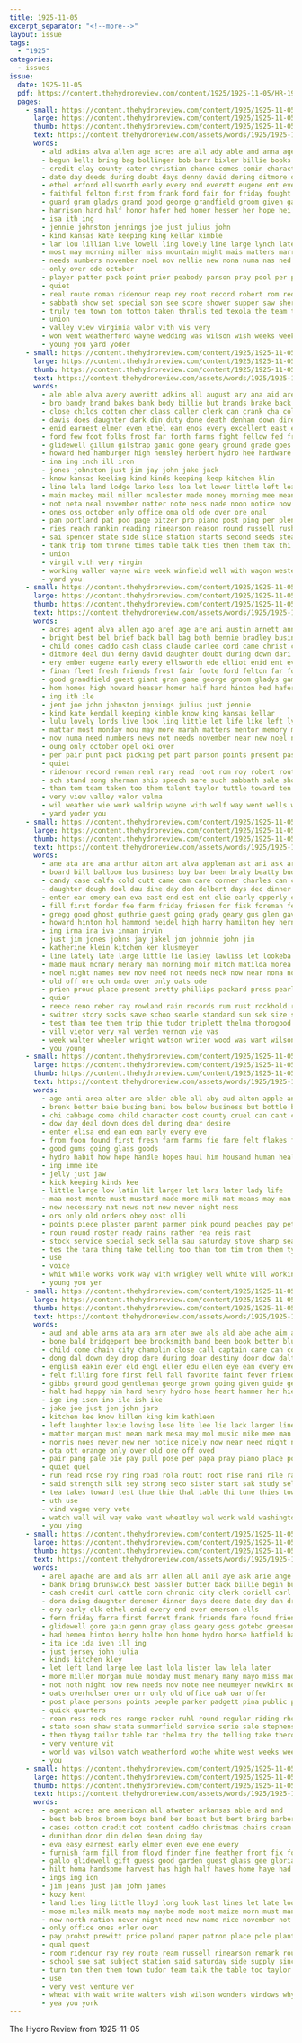 ```yaml
---
title: 1925-11-05
excerpt_separator: "<!--more-->"
layout: issue
tags:
  - "1925"
categories:
  - issues
issue:
  date: 1925-11-05
  pdf: https://content.thehydroreview.com/content/1925/1925-11-05/HR-1925-11-05.pdf
  pages:
    - small: https://content.thehydroreview.com/content/1925/1925-11-05/small/HR-1925-11-05-01.jpg
      large: https://content.thehydroreview.com/content/1925/1925-11-05/large/HR-1925-11-05-01.jpg
      thumb: https://content.thehydroreview.com/content/1925/1925-11-05/thumbnails/HR-1925-11-05-01.jpg
      text: https://content.thehydroreview.com/assets/words/1925/1925-11-05/HR-1925-11-05-01.txt
      words:
        - ald adkins alva allen age acres are all ady able and anna agent austin ave atter arnett
        - begun bells bring bag bollinger bob barr bixler billie books branson band bright braly bible big bills both bool boyle been bride bryson beatty boy ball boys brings best bennie bales bradley bow basket bill bread brief bert but back bebe
        - credit clay county cater christian chance comes comin character cord coach cam churches cartwright cor con center close class christ caddo city claude cotton come church child charles carl cine cattle can came cash cane
        - date day deeds during doubt days denny david dering ditmore deal down dun daughter ding
        - ethel erford ellsworth early every end everett eugene ent ever edge elliot ery
        - faithful felton first from frank ford fair for friday fought foote far fellow full fleet frost few falls free fresh finan field foot
        - guard gram gladys grand good george grandfield groom given game gilchrist guest glad games
        - harrison hard half honor hafer hed homer hesser her hope hei heads house huge herndon head him handsome hydro henry home homes hinton halt hold howard hastings hume has husband hobart held had high herbert happy
        - isa ith ing
        - jennie johnston jennings joe just julius john
        - kind kansas kate keeping king kellar kimble
        - lar lou lillian live lowell ling lovely line large lynch later long leather left ler look laverne law lords last lulu let life like little
        - most may morning miller miss mountain might mais matters marriage marsh memory more monday manly mentor made miles man mill mcquaid much marion members
        - needs numbers november noel nov nellie new nona numa nas ned now night near news not need
        - only over ode october
        - player patter pack point prior peabody parson pray pool per pastor perfect pitzer pair part place proud persons points phillips pot peat phe picking present
        - quiet
        - real route roman ridenour reap rey root record robert rom red
        - sabbath show set special son see score shower supper saw sherman season sam snyder school sad strong song simpson seven staples send sin stead sible stange sharp such soon seats surprise sale still say september self shows seen shown state shaw stand ship sermon south she saturday service sunday
        - truly ten town tom totton taken thralls ted texola the team than taylor take them thomas too tie triplett
        - union
        - valley view virginia valor vith vis very
        - won went weatherford wayne wedding was wilson wish weeks week wolf win welcome wait white wife wand will windfield ward why waldrip weather work winners with working
        - young you yard yoder
    - small: https://content.thehydroreview.com/content/1925/1925-11-05/small/HR-1925-11-05-02.jpg
      large: https://content.thehydroreview.com/content/1925/1925-11-05/large/HR-1925-11-05-02.jpg
      thumb: https://content.thehydroreview.com/content/1925/1925-11-05/thumbnails/HR-1925-11-05-02.jpg
      text: https://content.thehydroreview.com/assets/words/1925/1925-11-05/HR-1925-11-05-02.txt
      words:
        - ale able alva avery averitt adkins all august ary ana aid are and ada arm armer aloy alfalfa
        - bro bandy brand bakes bank body billie but brands brake back bassler bright brother bow buyer business bologna bar burgess been bear blue bene bloom ball both best bill
        - close childs cotton cher class caller clerk can crank cha coll comet came card care crease china che case center county cook city cold call chas caddo chair carl church columbia cordell cooper cowden count chairs carry christmas car canyon clinton cheap clover claude con champlin
        - davis does daughter dark din duty done death denham down director dress day double diner dollar dove dinner dorcas dresser deer during days drew
        - enid earnest elmer even ethel ean enos every excellent east end
        - ford few foot folks frost far forth farms fight fellow fed friday full friends fall field fresh fruit frank from farm force fam for first florida fell fani
        - glidewell gillum gilstrap ganic gone geary ground grade goes gather glad grown geraldine gordon grain good gift gas graves gray
        - howard hed hamburger high hensley herbert hydro hee hardware hard hile holter house him had hartshorn ham heart hole howse huffman has home hulls heard homer her half hobart
        - ina ing inch ill iron
        - jones johnston just jim jay john jake jack
        - know kansas keeling kind kinds keeping keep kitchen klin
        - line lela land lodge larko loss loa let lower little left leas list lose lad less libra last leisure light lunch
        - main mackey mail miller mcalester made money morning mee means mati most mention macy monda matter mild mean maat more may mcguire mor martha morgan mose many miss min miles market much monday must mable
        - not neta neal november natter note ness nade noon notice now niece never nicely nat nov new nice neighbors
        - ones oss october only office oma old ode over ore onal
        - pan portland pat poo page pitzer pro piano post ping per plenty pent price public pump
        - ries reach rankin reading rinearson reason round russell rush rockers rossing rest ried ready richert ross ree run rey ralph ridenour robert room regular range roam rad
        - sai spencer state side slice station starts second seeds stead sister stock simon sui states sample short standard starky soap service seri self street spell stevens stroll sell simple stockton smith show sad saturday staple scott suite summer september stove star sot save seems session stores seed store springs stones she sam sunday sutton see sale samples son selling sun seat sick school sweet spring sorrow south such
        - tank trip tom throne times table talk ties then them tax thi than the thing texas tong tate too theresa trees tell taylor try tampa ton thurs tea tuning take
        - union
        - virgil vith very virgin
        - working waller wayne wire week winfield well with wagon western west wesco works white wells wife warm walters was went way while will williams weatherford work wheat weeks write wide weather world want winter
        - yard you
    - small: https://content.thehydroreview.com/content/1925/1925-11-05/small/HR-1925-11-05-03.jpg
      large: https://content.thehydroreview.com/content/1925/1925-11-05/large/HR-1925-11-05-03.jpg
      thumb: https://content.thehydroreview.com/content/1925/1925-11-05/thumbnails/HR-1925-11-05-03.jpg
      text: https://content.thehydroreview.com/assets/words/1925/1925-11-05/HR-1925-11-05-03.txt
      words:
        - acres agent alva allen ago aref age are ani austin arnett anna artie ady and able all
        - bright best bel brief back ball bag both bennie bradley business brings bread been bryson blake barr bill boy books begun braly band basket billie beatty but bob bixler big bring bales bollinger bells boyle body bow bac bible bert barnes boys
        - child comes caddo cash class claude carlee cord came christ con christians cartwright champ credit coach center city cattle clay christian care clock change cotton come county can character chance close cox carl cater church charley cay cate carn
        - ditmore deal dun denny david daughter doubt during down dari date deeds day
        - ery ember eugene early every ellsworth ede elliot enid ent ever erford end everett ethel
        - finan fleet fresh friends frost fair foote ford felton far fought fred from falls for full fellow frank few felt fortune first foot farra field
        - good grandfield guest giant gran game george groom gladys games glad gilchrist gray guard gam given gave
        - hom homes high howard heaser homer half hard hinton hed hafer herbert home husband hold house heads her handsome hope has had hesser harrison haye honor hume huge happy hay hydro head heen henry him hobart hota
        - ing ith ile
        - jent joe john johnston jennings julius just jennie
        - kind kate kendall keeping kimble know king kansas kellar
        - lulu lovely lords live look ling little let life like left lynch lone laverne lou lowell land longson later lars line large last long lillian law
        - mattar most monday mou may more marah matters mentor memory members mountain manly marriage miller miss must miles man mis much marsh marion morning mon might made
        - nov numa need numbers news not needs november near new noel ning night now nona nellie
        - oung only october opel oki over
        - per pair punt pack picking pet part parson points present pastor player president persons page point peabody pitzer perfect pool pray pot
        - quiet
        - ridenour record roman real rary read root rom roy robert route
        - sch stand song sherman ship speech sare such sabbath sale shown state season shaw subject sodders seats show sam sage syron saw snyder she special september soon supper strong service shower staples sat stead saturday session south satre son shows score say stange still set sharp school see second self sermon send sunday surprise
        - than tom team taken too them talent taylor tuttle toward ten turn tite thralls texola tha totton tear ted take truly touch triplett town thomas tie the
        - very view valley valor velma
        - wil weather wie work waldrip wayne with wolf way went wells weatherford wee week wedding was will wede working weeks wilson welcome wife won wait windfield win winners wish
        - yard yoder you
    - small: https://content.thehydroreview.com/content/1925/1925-11-05/small/HR-1925-11-05-04.jpg
      large: https://content.thehydroreview.com/content/1925/1925-11-05/large/HR-1925-11-05-04.jpg
      thumb: https://content.thehydroreview.com/content/1925/1925-11-05/thumbnails/HR-1925-11-05-04.jpg
      text: https://content.thehydroreview.com/assets/words/1925/1925-11-05/HR-1925-11-05-04.txt
      words:
        - ane ata are ana arthur aiton art alva appleman ast ani ask ard alexander amos aders and all alling
        - board bill balloon bus business boy bar been braly beatty bud but back boat burgman bright bring beans boots boys brown buy better brides boo body boschert boot bartels blum bridge brother
        - candy case calfa cold cutt came cam care corner charles can childre cronk church cousin con colony clinton cor crown coupe crank claud car change chas class city company collier cotton colt crate catherine cutting
        - daughter dough dool dau dine day don delbert days dec dinner dick deal dress dohn demand drain darnell
        - enter ear emery ean eva east end est ent elie early epperly eakin eula eakins elsie edge even economy
        - fill first forder fee farm friday friesen for fisk foreman fever fuel francis from frank ford filmore frost field fost filling few found
        - gregg good ghost guthrie guest going grady geary gus glen gave ghering getting given
        - howard hinton hol hammond heidel high harry hamilton hey herndon hour herbert home her hone hile has house hill hodd hag had herford hatfield hard hedrick hurry hasbrook helen hydro hazel hamil hold henry
        - ing irma ina iva inman irvin
        - just jim jones johns jay jakel jon johnnie john jin
        - katherine klein kitchen ker klusmeyer
        - line lately late large little lie lasley lawliss let lookeba lighter last lena lett like life lake lee lup
        - made mauk mcnary menary man morning moir mitch matilda morea minnie mound monday mos mosses must mighty marriage music marion more may miss melva mil mckee mich miller
        - noel night names new nov need not needs neck now near nona north noal
        - old off ore och onda over only oats ode
        - prien proud place present pretty phillips packard press pearl pee pitzer pack piece pleasant page pas pauline power prayer par per
        - quier
        - reece reno reber ray rowland rain records rum rust rockhold row ralph ran ridge roads roof rene rem rier roy rand rate reynolds round rissman regular rough
        - switzer story socks save schoo searle standard sun sek size stay shoe see sedan stand school sunday simpson show sale sat scott sier seger simmons sian supply smith sales side saturday stella start sung station som sobol sam sister shirts service shawnee south shower siek safe son
        - test than tee them trip thie tudor triplett thelma thorogood try tucker tickle talkington ton tank tha the thomas take till tom trull ted
        - vill vietor very val verden vernon vie vas
        - week walter wheeler wright watson writer wood was want wilson west worn weatherford will watch went winter wish wheel warm way with warkentin wife wyatt win willa william williams weather
        - you young
    - small: https://content.thehydroreview.com/content/1925/1925-11-05/small/HR-1925-11-05-05.jpg
      large: https://content.thehydroreview.com/content/1925/1925-11-05/large/HR-1925-11-05-05.jpg
      thumb: https://content.thehydroreview.com/content/1925/1925-11-05/thumbnails/HR-1925-11-05-05.jpg
      text: https://content.thehydroreview.com/assets/words/1925/1925-11-05/HR-1925-11-05-05.txt
      words:
        - age anti area alter are alder able all aby aud alton apple and
        - brenk better baie busing bani bow below business but bottle both bankers banker birth buena banks butcher bope book bur bulk boards baby bring bones buy brain best butter books begin bigger
        - chi cabbage come child character cost county cruel can cant corn calhoun course christmas city clay core company coll care call
        - dow day deal down does del during dear desire
        - enter elisa end ean eon early every eve
        - from foon found first fresh farm farms fie fare felt flakes fatal fine for fond fellow foster fee few fate free
        - good gums going glass goods
        - hydro habit how hope handle hopes haul him housand human health has her had
        - ing imme ibe
        - jelly just jaw
        - kick keeping kinds kee
        - little large low latin lit larger let lars later lady life
        - maa most monte must mustard made more milk mat means may man moment meme many meal min mean
        - new necessary nat news not now never night ness
        - ors only old orders obey obst olli
        - points piece plaster parent parmer pink pound peaches pay peters pipe pec per people public pure price pencil profit plas
        - roun round roster ready rains rather rea reis rast
        - stock service special seck sella sau saturday stove sharp seal save show sam salmon sot sum seals sus small store see saving standard such shough set said sale state seale shown soon short self six
        - tes the tara thing take telling too than tom tim trom them tym thie tie tou then tag tock
        - use
        - voice
        - whit while works work way with wrigley well white will working word wide want wil weader warp wise worth
        - young you yer
    - small: https://content.thehydroreview.com/content/1925/1925-11-05/small/HR-1925-11-05-06.jpg
      large: https://content.thehydroreview.com/content/1925/1925-11-05/large/HR-1925-11-05-06.jpg
      thumb: https://content.thehydroreview.com/content/1925/1925-11-05/thumbnails/HR-1925-11-05-06.jpg
      text: https://content.thehydroreview.com/assets/words/1925/1925-11-05/HR-1925-11-05-06.txt
      words:
        - aud and able arms ata ara arm ater awe als ald abe ache aim anda ago are ale ard art all author aid arent ari agi aman
        - bone bald bridgeport bee brocksmith band been book better blue black ber boy burst bly bel back blacksmith bec bis boys breath but barat blea barry bilan bun
        - child come chain city champlin close call captain cane can college course cell common collar came comes change chas car clever chair
        - dong dal down dey drop dare during doar destiny door dow dalton day driver den doubt duet dear
        - english eakin ever eld engl eller edu ellen eye ean every eves ear else eum emil elste ery
        - felt filling fore first fell fall favorite faint fever friends freedom fender few fred fingers flight fast foon fire face fog feal fear from farm for fine found ford foreman far
        - gibbs ground good gentleman george grown going given guide georges gor games greet georg grade gay gold green gun goodyear guess gain
        - halt had happy him hard henry hydro hose heart hammer her hie hurt hope horse hills high home heres hall hour hey hae hot horn has heard handle how hor hand
        - ige ing ison ino ile ish ike
        - jake joe just jen john jaro
        - kitchen kee know killen king kim kathleen
        - left laughter lexie loving lose lite lee lie lack larger line last lines low like look lale lege lish little lookeba lim lead locke litter life lisle let len lust love
        - matter morgan must mean mark mesa may mol music mike mee man miles monday mans maybe mars made most moth mis mere much many
        - norris noes never new ner notice nicely now near need night north not nov
        - ota ott orange only over old ore off oved
        - pair pang pale pie pay pull pose per papa pray piano place pong pretty part port
        - quiet quel
        - run read rose roy ring road rola routt root rise rani rile rather rate reason ree room running reasons rou
        - said strength silk sey strong seco sister start sak study self saw send sans see selves standard styles she speed second sale sit shoot sands school swallow sincere spare say soul sis subject sweet sue schools show scott sick sigo state shell side seen sow spies sleep straight sea
        - tea takes toward test thue thie thal table thi tune thies town tini talk try trigger too terrible tree tongue tater tim tad tae than tah telling times then trom thing tape tom thet ton tek tell thun toni tommy the taken take them tone
        - uth use
        - vind vague very vote
        - watch wall wil way wake want wheatley wal work wald washington will water was win white war well went wen wan whit wile wells write winter west wash while world why wild with wife
        - you ying
    - small: https://content.thehydroreview.com/content/1925/1925-11-05/small/HR-1925-11-05-07.jpg
      large: https://content.thehydroreview.com/content/1925/1925-11-05/large/HR-1925-11-05-07.jpg
      thumb: https://content.thehydroreview.com/content/1925/1925-11-05/thumbnails/HR-1925-11-05-07.jpg
      text: https://content.thehydroreview.com/assets/words/1925/1925-11-05/HR-1925-11-05-07.txt
      words:
        - arel apache are and als arr allen all anil aye ask arie ange ahr american age aron
        - bank bring brunswick best bassler butter back billie begin buyers beach buy bean barbara burgman been bain bacon box bran bio bandy business but
        - cash credit curl cattle corn chronic city clerk coriell carl caine can courage col class cutter comfort course cry clock coffee cari come cheney cease colts chairs crisco call came
        - dora doing daughter deremer dinner days deere date day dan dresser during
        - ery early elk ethel enid every end ever emerson ells
        - fern friday farra first ferret frank friends fare found friend floyd from forth folks fry for farm few fresh
        - glidewell gore gain genn gray glass geary goss gotebo greeson gold guest good goods
        - had hemen hinton henry holte hon home hydro horse hatfield hall head hardy herndon harry halls has heater hobart habit hodgson hoke how her homa high husband hot
        - ita ice ida iven ill ing
        - just jersey john julia
        - kinds kitchen kley
        - let left land large lee last lola lister law lela later
        - more miller morgan mule monday must menary many mayo miss made miles mules meal mail meals mill mis mary mcalester milk most men
        - not noth night now new needs nov note nee neumeyer newkirk noah north
        - oats overholser over orr only old office oak oar offer
        - post place persons points people parker padgett pina public point polla price pletcher poole past pearl pen
        - quick quarters
        - roan ross rock res range rocker ruhl round regular riding rhode
        - state soon shaw stata summerfield service serie sale stephenson season star stella sever see store schools scott son school stalk sell saturday sunday ship susie sled sales sprinkle
        - then thyng tailor table tar thelma try the telling take theron tick toa teacher tra ties too
        - very venture vit
        - world was wilson watch weatherford wothe white west weeks wee with week work wayne will wile
        - you
    - small: https://content.thehydroreview.com/content/1925/1925-11-05/small/HR-1925-11-05-08.jpg
      large: https://content.thehydroreview.com/content/1925/1925-11-05/large/HR-1925-11-05-08.jpg
      thumb: https://content.thehydroreview.com/content/1925/1925-11-05/thumbnails/HR-1925-11-05-08.jpg
      text: https://content.thehydroreview.com/assets/words/1925/1925-11-05/HR-1925-11-05-08.txt
      words:
        - agent acres are american all atwater arkansas able ard and
        - best bob bros broom boys band ber boast but bert bring barber base business barn bankers bill balloon buy ball bins
        - cases cotton credit cot content caddo christmas chairs cream chance cheap card chait city china comes can come coach cane cham cave carl clinton course cant caller coffee cash chain corn
        - dunithan door din deleo dean doing day
        - eva easy earnest early elmer even eve ene every
        - furnish farm fill from floyd finder fine feather front fix for first forget farms ford foot
        - gallo glidewell gift guess good garden guest glass gee gloria griffin gas grain
        - hilt homa handsome harvest has high half haves home haye had hydro hoy hens hand har hardware house
        - ings ing ion
        - jim jeans just jan john james
        - kozy kent
        - land lies ling little lloyd long look last lines let late lookeba lage large lose living life
        - mose miles milk meats may maybe mode most maize morn must many market merton more moose mis much mere miller morning
        - now north nation never night need new name nice november not
        - only office ones orler over
        - pay probst prewitt price poland paper patron place pole plants poage pete per primrose people pump
        - qual quest
        - room ridenour ray rey route ream russell rinearson remark rout radio ready rates rim
        - school sue sat subject station said saturday side supply sincere scarce scott sedan show single strange sad see store standard seem sunday stock second seen stove sacks states sherwood strike swanson sal shall sale soon stockton state such suit son sit sutton safe still save send service
        - turn ton then them town tudor team talk the table too taylor tin times than ten
        - use
        - very vest venture ver
        - wheat with wait write walters wish wilson wonders windows why window week will west was won williams welcome winter work watch want
        - yea you york
---
```


The Hydro Review from 1925-11-05

<!--more-->


